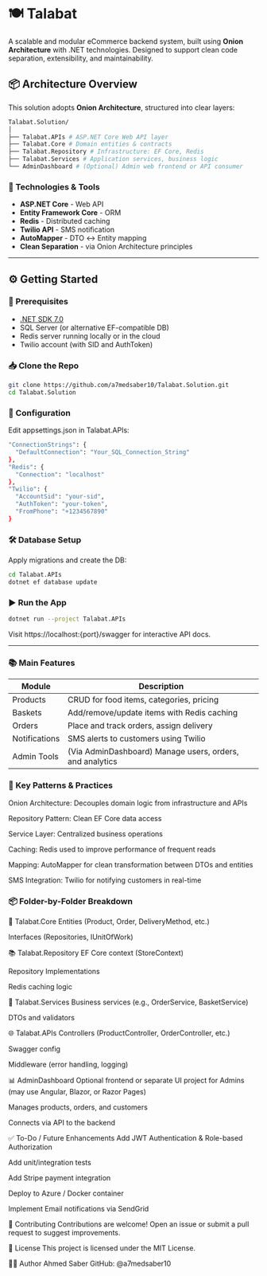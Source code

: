 # 🍽️ Talabat

A scalable and modular eCommerce backend system, built using **Onion Architecture** with .NET technologies. Designed to support clean code separation, extensibility, and maintainability.

## 📦 Architecture Overview

This solution adopts **Onion Architecture**, structured into clear layers:
```bash
Talabat.Solution/
│
├── Talabat.APIs # ASP.NET Core Web API layer
├── Talabat.Core # Domain entities & contracts
├── Talabat.Repository # Infrastructure: EF Core, Redis
├── Talabat.Services # Application services, business logic
└── AdminDashboard # (Optional) Admin web frontend or API consumer
```

### 🔁 Technologies & Tools

- **ASP.NET Core** - Web API
- **Entity Framework Core** - ORM
- **Redis** - Distributed caching
- **Twilio API** - SMS notification
- **AutoMapper** - DTO ↔ Entity mapping
- **Clean Separation** - via Onion Architecture principles

---

## ⚙️ Getting Started

### 🧰 Prerequisites

- [.NET SDK 7.0](https://dotnet.microsoft.com/en-us/download)
- SQL Server (or alternative EF-compatible DB)
- Redis server running locally or in the cloud
- Twilio account (with SID and AuthToken)

### 📥 Clone the Repo

```bash
git clone https://github.com/a7medsaber10/Talabat.Solution.git
cd Talabat.Solution
```

### 🔧 Configuration
Edit appsettings.json in Talabat.APIs:
```bash
"ConnectionStrings": {
  "DefaultConnection": "Your_SQL_Connection_String"
},
"Redis": {
  "Connection": "localhost"
},
"Twilio": {
  "AccountSid": "your-sid",
  "AuthToken": "your-token",
  "FromPhone": "+1234567890"
}
```

### 🛠️ Database Setup
Apply migrations and create the DB:

```bash
cd Talabat.APIs
dotnet ef database update
```

### ▶️ Run the App
```bash
dotnet run --project Talabat.APIs
```
Visit https://localhost:{port}/swagger for interactive API docs.

---

### 📚 Main Features
| Module            | Description                                              |
| ----------------- | -------------------------------------------------------- |
| Products          | CRUD for food items, categories, pricing                 |
| Baskets           | Add/remove/update items with Redis caching               |
| Orders            | Place and track orders, assign delivery                  |
| Notifications     | SMS alerts to customers using Twilio                     |
| Admin Tools       | (Via AdminDashboard) Manage users, orders, and analytics |


### 🔌 Key Patterns & Practices
Onion Architecture: Decouples domain logic from infrastructure and APIs

Repository Pattern: Clean EF Core data access

Service Layer: Centralized business operations

Caching: Redis used to improve performance of frequent reads

Mapping: AutoMapper for clean transformation between DTOs and entities

SMS Integration: Twilio for notifying customers in real-time

### 📦 Folder-by-Folder Breakdown

🧠 Talabat.Core
Entities (Product, Order, DeliveryMethod, etc.)

Interfaces (Repositories, IUnitOfWork)

📚 Talabat.Repository
EF Core context (StoreContext)

Repository Implementations

Redis caching logic

🧩 Talabat.Services
Business services (e.g., OrderService, BasketService)

DTOs and validators

🌐 Talabat.APIs
Controllers (ProductController, OrderController, etc.)

Swagger config

Middleware (error handling, logging)

📊 AdminDashboard
Optional frontend or separate UI project for Admins (may use Angular, Blazor, or Razor Pages)

Manages products, orders, and customers

Connects via API to the backend

✅ To-Do / Future Enhancements
 Add JWT Authentication & Role-based Authorization

 Add unit/integration tests

 Add Stripe payment integration

 Deploy to Azure / Docker container

 Implement Email notifications via SendGrid

🤝 Contributing
Contributions are welcome! Open an issue or submit a pull request to suggest improvements.

📜 License
This project is licensed under the MIT License.

👨‍💻 Author
Ahmed Saber
GitHub: @a7medsaber10
